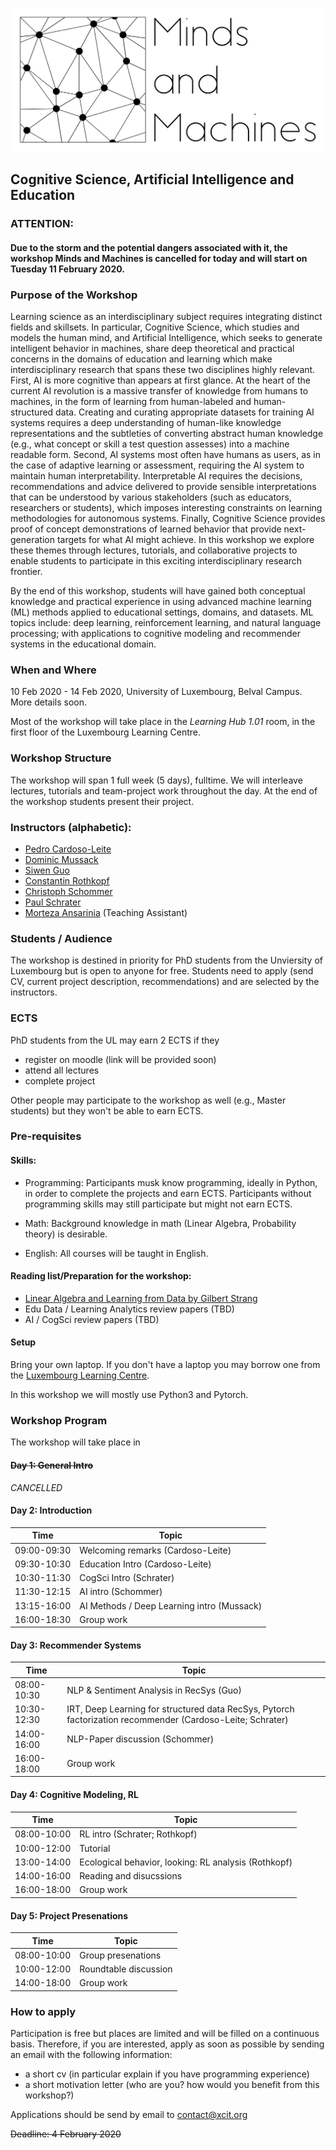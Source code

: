 ![workshop header logo](./img/minds_and_machines_header.png "workshop header logo")

## Cognitive Science, Artificial Intelligence and Education

### ATTENTION:
#### Due to the storm and the potential dangers associated with it, the workshop Minds and Machines is cancelled for today and will start on Tuesday 11 February 2020.


### Purpose of the Workshop
Learning science as an interdisciplinary subject requires integrating distinct fields and skillsets. In particular, Cognitive Science, which studies and models the human mind, and Artificial Intelligence, which seeks to generate intelligent behavior in machines, share deep theoretical and practical concerns in the domains of education and learning which make interdisciplinary research that spans these two disciplines highly relevant. First, AI is more cognitive than appears at first glance. At the heart of the current AI revolution is a massive transfer of knowledge from humans to machines, in the form of learning from human-labeled and human-structured data. Creating and curating appropriate datasets for training AI systems requires a deep understanding of human-like knowledge representations and the subtleties of converting abstract human knowledge (e.g., what concept or skill a test question assesses) into a machine readable form. Second, AI systems most often have humans as users, as in the case of adaptive learning or assessment, requiring the AI system to maintain human interpretability. Interpretable AI requires the decisions, recommendations and advice delivered to provide sensible interpretations that can be understood by various stakeholders (such as educators, researchers or students), which imposes interesting constraints on learning methodologies for autonomous systems. Finally, Cognitive Science provides proof of concept demonstrations of learned behavior that provide next-generation targets for what AI might achieve. In this workshop we explore these themes through lectures, tutorials, and collaborative projects to enable students to participate in this exciting interdisciplinary research frontier.

By the end of this workshop, students will have gained both conceptual knowledge and practical experience in using advanced machine learning (ML) methods applied to educational settings, domains, and datasets. ML topics include: deep learning, reinforcement learning, and natural language processing; with applications to cognitive modeling and recommender systems in the educational domain.


### When and Where
10 Feb 2020 - 14 Feb 2020, University of Luxembourg, Belval Campus. More details soon.

Most of the workshop will take place in the *Learning Hub 1.01* room, in the first floor of the Luxembourg Learning Centre.


### Workshop Structure
The workshop will span 1 full week (5 days), fulltime.
We will interleave lectures, tutorials and team-project work throughout the day.
At the end of the workshop students present their project.

### Instructors (alphabetic):
 - [Pedro Cardoso-Leite](https://xcit.org/)
 - [Dominic Mussack](https://xcit.org/)
 - [Siwen Guo](https://wwwfr.uni.lu/recherche/fstm/dcs/members/siwen_guo)
 - [Constantin Rothkopf](https://fias.uni-frankfurt.de/~rothkopf/)
 - [Christoph Schommer](https://wwwfr.uni.lu/index.php/recherche/fstm/interdisciplinary_lab_for_intelligent_and_adaptive_systems_ilias/members/christoph_schommer)
 - [Paul Schrater](http://schraterlab.umn.edu/)
 - [Morteza Ansarinia](https://xcit.org/) (Teaching Assistant)

### Students / Audience

The workshop is destined in priority for PhD students from the Unviersity of Luxembourg but is open to anyone for free. Students need to apply (send CV, current project description, recommendations) and are selected by the instructors.


### ECTS
PhD students from the UL may earn 2 ECTS if they
 - register on moodle (link will be provided soon)
 - attend all lectures
 - complete project

Other people may participate to the workshop as well (e.g., Master students) but they won't be able to earn ECTS.


### Pre-requisites
#### Skills:
 - Programming: Participants musk know programming, ideally in Python, in order to complete the projects and earn ECTS. Participants without programming skills may still participate but might not earn ECTS.

 - Math: Background knowledge in math (Linear Algebra, Probability theory) is desirable.

 - English: All courses will be taught in English.



#### Reading list/Preparation for the workshop:
 - [Linear Algebra and Learning from Data by Gilbert Strang](http://math.mit.edu/~gs/learningfromdata/)
 - Edu Data / Learning Analytics review papers (TBD)
 - AI / CogSci review papers (TBD)

#### Setup
Bring your own laptop. If you don't have a laptop you may borrow one from the [Luxembourg Learning Centre](https://wwwen.uni.lu/luxembourg_learning_centre/services/borrowing_laptops).

In this workshop we will mostly use Python3 and Pytorch.


### Workshop Program

The workshop will take place in 

#### ~~Day 1:  General Intro~~

*CANCELLED*



#### Day 2: Introduction

| Time | Topic |
|----|----|
| 09:00-09:30 | Welcoming remarks (Cardoso-Leite) |
| 09:30-10:30 | Education Intro	(Cardoso-Leite) |
| 10:30-11:30 | CogSci Intro (Schrater) |
| 11:30-12:15 | AI intro (Schommer) |
| 13:15-16:00 | AI Methods / Deep Learning intro (Mussack) |
| 16:00-18:30 | Group work |


#### Day 3: Recommender Systems

| Time | Topic |
|----|----|
| 08:00-10:30 | NLP & Sentiment Analysis in RecSys (Guo) |
| 10:30-12:30 | IRT, Deep Learning for structured data RecSys, Pytorch factorization recommender (Cardoso-Leite; Schrater)|
| 14:00-16:00 | NLP-Paper discussion (Schommer) |
| 16:00-18:00 | Group work |



#### Day 4: Cognitive Modeling, RL

| Time | Topic |
|----|----|
| 08:00-10:00 | RL intro (Schrater; Rothkopf) |
| 10:00-12:00 | Tutorial |
| 13:00-14:00 | Ecological behavior, looking:  RL analysis (Rothkopf) |
| 14:00-16:00 | Reading and disucssions |
| 16:00-18:00 | Group work |


#### Day 5: Project Presenations

| Time | Topic |
|----|----|
| 08:00-10:00 | Group presenations |
| 10:00-12:00 | Roundtable discussion |
| 14:00-18:00 | Group work |



### How to apply
Participation is free but places are limited and will be filled on a continuous basis. Therefore, if you are interested, apply as soon as possible by sending an email with the following information:
 - a short cv (in particular explain if you have programming experience)
 - a short motivation letter (who are you? how would you benefit from this workshop?)

Applications should be send by email to [contact@xcit.org](contact@xcit.org)

~~Deadline: 4 February 2020~~
